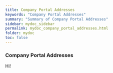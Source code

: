 ```yaml
---
title: Company Portal Addresses
keywords: "Company Portal Addresses"
summary: "Summary of Company Portal Addresses"
sidebar: mydoc_sidebar
permalink: mydoc_company_portal_addresses.html
folder: mydoc
toc: false
---
```


### Company Portal Addresses
Hi!
